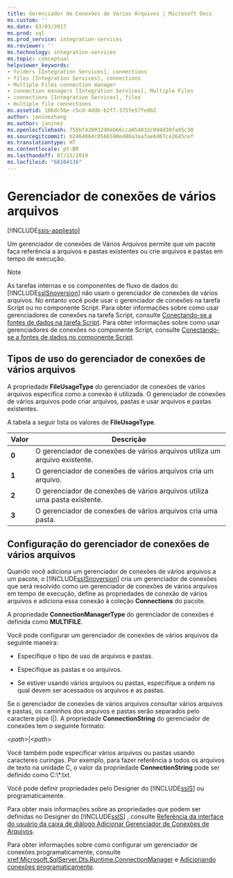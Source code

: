 ```yaml
---
title: Gerenciador de Conexões de Vários Arquivos | Microsoft Docs
ms.custom: ''
ms.date: 03/03/2017
ms.prod: sql
ms.prod_service: integration-services
ms.reviewer: ''
ms.technology: integration-services
ms.topic: conceptual
helpviewer_keywords:
- folders [Integration Services], connections
- files [Integration Services], connections
- Multiple Files connection manager
- connection managers [Integration Services], Multiple Files
- connections [Integration Services], files
- multiple file connections
ms.assetid: 10bdc56e-c5cd-4ddb-b2f7-375fe57fe8b2
author: janinezhang
ms.author: janinez
ms.openlocfilehash: 758bf428032d0eb66cca054032c094d30fa85c30
ms.sourcegitcommit: b2464064c0566590e486a3aafae6d67ce2645cef
ms.translationtype: HT
ms.contentlocale: pt-BR
ms.lasthandoff: 07/15/2019
ms.locfileid: "68104136"
---
```

# <a name="multiple-files-connection-manager"></a>Gerenciador de conexões de vários arquivos

[!INCLUDE[ssis-appliesto](../../includes/ssis-appliesto-ssvrpluslinux-asdb-asdw-xxx.md)]


  Um gerenciador de conexões de Vários Arquivos permite que um pacote faça referência a arquivos e pastas existentes ou crie arquivos e pastas em tempo de execução.  
  
> [!NOTE]  
>  As tarefas internas e os componentes de fluxo de dados do [!INCLUDE[ssISnoversion](../../includes/ssisnoversion-md.md)] não usam o gerenciador de conexões de vários arquivos. No entanto você pode usar o gerenciador de conexões na tarefa Script ou no componente Script. Para obter informações sobre como usar gerenciadores de conexões na tarefa Script, consulte [Conectando-se a fontes de dados na tarefa Script](../../integration-services/extending-packages-scripting/task/connecting-to-data-sources-in-the-script-task.md). Para obter informações sobre como usar gerenciadores de conexões no componente Script, consulte [Conectando-se a fontes de dados no componente Script](../../integration-services/extending-packages-scripting/data-flow-script-component/connecting-to-data-sources-in-the-script-component.md).  
  
## <a name="usage-types-of-the-multiple-files-connection-manager"></a>Tipos de uso do gerenciador de conexões de vários arquivos  
 A propriedade **FileUsageType** do gerenciador de conexões de vários arquivos especifica como a conexão é utilizada. O gerenciador de conexões de vários arquivos pode criar arquivos, pastas e usar arquivos e pastas existentes.  
  
 A tabela a seguir lista os valores de **FileUsageType**.  
  
|Valor|Descrição|  
|-----------|-----------------|  
|**0**|O gerenciador de conexões de vários arquivos utiliza um arquivo existente.|  
|**1**|O gerenciador de conexões de vários arquivos cria um arquivo.|  
|**2**|O gerenciador de conexões de vários arquivos utiliza uma pasta existente.|  
|**3**|O gerenciador de conexões de vários arquivos cria uma pasta.|  
  
## <a name="configuration-of-the-multiple-files-connection-manager"></a>Configuração do gerenciador de conexões de vários arquivos  
 Quando você adiciona um gerenciador de conexões de vários arquivos a um pacote, o [!INCLUDE[ssISnoversion](../../includes/ssisnoversion-md.md)] cria um gerenciador de conexões que será resolvido como um gerenciador de conexões de vários arquivos em tempo de execução, define as propriedades de conexão de vários arquivos e adiciona essa conexão à coleção **Connections** do pacote.  
  
 A propriedade **ConnectionManagerType** do gerenciador de conexões é definida como **MULTIFILE**.  
  
 Você pode configurar um gerenciador de conexões de vários arquivos da seguinte maneira:  
  
-   Especifique o tipo de uso de arquivos e pastas.  
  
-   Especifique as pastas e os arquivos.  
  
-   Se estiver usando vários arquivos ou pastas, especifique a ordem na qual devem ser acessados os arquivos e as pastas.  
  
 Se o gerenciador de conexões de vários arquivos consultar vários arquivos e pastas, os caminhos dos arquivos e pastas serão separados pelo caractere pipe (|). A propriedade **ConnectionString** do gerenciador de conexões tem o seguinte formato:  
  
 \<*path*>|\<*path*>  
  
 Você também pode especificar vários arquivos ou pastas usando caracteres curingas. Por exemplo, para fazer referência a todos os arquivos de texto na unidade C, o valor da propriedade **ConnectionString** pode ser definido como C:\\*.txt.  
  
 Você pode definir propriedades pelo Designer do [!INCLUDE[ssIS](../../includes/ssis-md.md)] ou programaticamente.  
  
 Para obter mais informações sobre as propriedades que podem ser definidas no Designer do [!INCLUDE[ssIS](../../includes/ssis-md.md)] , consulte [Referência da interface do usuário da caixa de diálogo Adicionar Gerenciador de Conexões de Arquivos](../../integration-services/connection-manager/add-file-connection-manager-dialog-box-ui-reference.md).  
  
 Para obter informações sobre como configurar um gerenciador de conexões programaticamente, consulte <xref:Microsoft.SqlServer.Dts.Runtime.ConnectionManager> e [Adicionando conexões programaticamente](../../integration-services/building-packages-programmatically/adding-connections-programmatically.md).  
  
  
